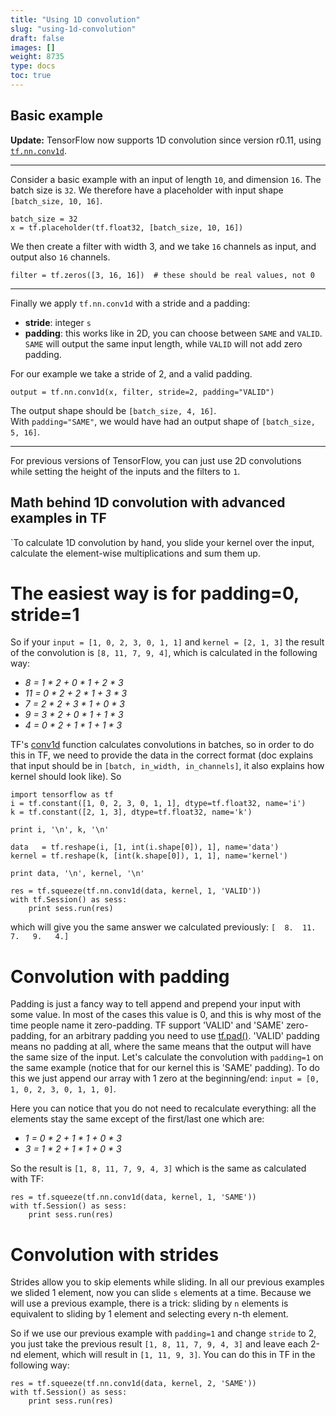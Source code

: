 ```yaml
---
title: "Using 1D convolution"
slug: "using-1d-convolution"
draft: false
images: []
weight: 8735
type: docs
toc: true
---
```


## Basic example
**Update:** TensorFlow now supports 1D convolution since version r0.11, using [`tf.nn.conv1d`](https://www.tensorflow.org/versions/r0.11/api_docs/python/nn.html#conv1d).



---

Consider a basic example with an input of length `10`, and dimension `16`. The batch size is `32`. We therefore have a placeholder with input shape `[batch_size, 10, 16]`.

 

<!-- language: lang-py -->
    batch_size = 32
    x = tf.placeholder(tf.float32, [batch_size, 10, 16])

We then create a filter with width 3, and we take `16` channels as input, and output also `16` channels.

<!-- language: lang-py -->
    filter = tf.zeros([3, 16, 16])  # these should be real values, not 0

---

Finally we apply `tf.nn.conv1d` with a stride and a padding:
- **stride**: integer `s`
- **padding**: this works like in 2D, you can choose between `SAME` and `VALID`. `SAME` will output the same input length, while `VALID` will not add zero padding.

For our example we take a stride of 2, and a valid padding.
<!-- language: lang-py -->
    output = tf.nn.conv1d(x, filter, stride=2, padding="VALID")

The output shape should be `[batch_size, 4, 16]`.  
With `padding="SAME"`, we would have had an output shape of `[batch_size, 5, 16]`.


---

For previous versions of TensorFlow, you can just use 2D convolutions while setting the height of the inputs and the filters to `1`.

## Math behind 1D convolution with advanced examples in TF
`To calculate 1D convolution by hand, you slide your kernel over the input, calculate the element-wise multiplications and sum them up.

# The easiest way is for padding=0, stride=1

So if your `input = [1, 0, 2, 3, 0, 1, 1]` and `kernel = [2, 1, 3]` the result of the convolution is `[8, 11, 7, 9, 4]`, which is calculated in the following way:

 - *8  = 1 * 2 + 0 * 1 + 2 * 3*
 - *11 = 0 * 2 + 2 * 1 + 3 * 3*
 - *7  = 2 * 2 + 3 * 1 + 0 * 3*
 - *9  = 3 * 2 + 0 * 1 + 1 * 3*
 - *4  = 0 * 2 + 1 * 1 + 1 * 3*

TF's [conv1d][1] function calculates convolutions in batches, so in order to do this in TF, we need to provide the data in the correct format (doc explains that input should be in `[batch, in_width, in_channels]`, it also explains how kernel should look like). So 

    import tensorflow as tf
    i = tf.constant([1, 0, 2, 3, 0, 1, 1], dtype=tf.float32, name='i')
    k = tf.constant([2, 1, 3], dtype=tf.float32, name='k')
    
    print i, '\n', k, '\n'
    
    data   = tf.reshape(i, [1, int(i.shape[0]), 1], name='data')
    kernel = tf.reshape(k, [int(k.shape[0]), 1, 1], name='kernel')
    
    print data, '\n', kernel, '\n'
    
    res = tf.squeeze(tf.nn.conv1d(data, kernel, 1, 'VALID'))
    with tf.Session() as sess:
        print sess.run(res)

which will give you the same answer we calculated previously: `[  8.  11.   7.   9.   4.]`

# Convolution with padding

Padding is just a fancy way to tell append and prepend your input with some value. In most of the cases this value is 0, and this is why most of the time people name it zero-padding. TF support 'VALID' and 'SAME' zero-padding, for an arbitrary padding you need to use [tf.pad()][2]. 'VALID' padding means no padding at all, where the same means that the output will have the same size of the input. Let's calculate the convolution with `padding=1` on the same example (notice that for our kernel this is 'SAME' padding). To do this we just append our array with 1 zero at the beginning/end: `input = [0, 1, 0, 2, 3, 0, 1, 1, 0]`.

Here you can notice that you do not need to recalculate everything: all the elements stay the same except of the first/last one which are:
 - *1 = 0 * 2 + 1 * 1 + 0 * 3*
 - *3 = 1 * 2 + 1 * 1 + 0 * 3*

So the result is `[1, 8, 11, 7, 9, 4, 3]` which is the same as calculated with TF:

    res = tf.squeeze(tf.nn.conv1d(data, kernel, 1, 'SAME'))
    with tf.Session() as sess:
        print sess.run(res)

# Convolution with strides

Strides allow you to skip elements while sliding. In all our previous examples we slided 1 element, now you can slide `s` elements at a time. Because we will use a previous example, there is a trick: sliding by `n` elements is equivalent to sliding by 1 element and selecting every n-th element.

So if we use our previous example with `padding=1` and change `stride` to 2, you just take the previous result `[1, 8, 11, 7, 9, 4, 3]` and leave each 2-nd element, which will result in `[1, 11, 9, 3]`. You can do this in TF in the following way:

    res = tf.squeeze(tf.nn.conv1d(data, kernel, 2, 'SAME'))
    with tf.Session() as sess:
        print sess.run(res)


  [1]: https://www.tensorflow.org/api_docs/python/tf/nn/conv1d
  [2]: https://www.tensorflow.org/api_docs/python/tf/pad

